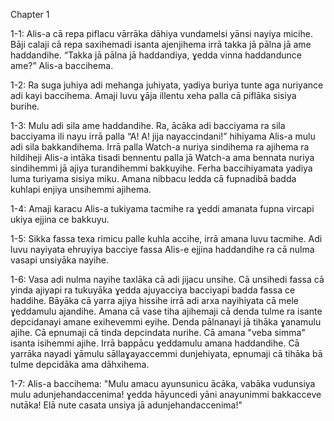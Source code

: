 Chapter 1

1-1: Alis-a cā repa piflacu vārrāka dāhiya vundamelsi yānsi nayiya micihe. Bāji calaji cā repa saxihemadi isanta ajenjihema irrā takka jā pālna jā ame haddandihe. “Takka jā pālna jā haddandiya, ɣedda vinna haddandunce ame?” Alis-a baccihema.

1-2: Ra suga juhiya adi mehanga juhiyata, yadiya buriya tunte aga nuriyance adi kayi baccihema. Amaji luvu ɣāja illentu xeha palla cā piflāka sisiya burihe.

1-3: Mulu adi sila ame haddandihe. Ra, ācāka adi bacciyama ra sila bacciyama ili nayu irrā palla “A! A! jija nayaccindani!” hihiyama Alis-a mulu adi sila bakkandihema. Irrā palla Watch-a nuriya sindihema ra ajihema ra hildiheji Alis-a intāka tisadi bennentu palla jā Watch-a ama bennata nuriya sindihemmi jā ajiya turandihemmi bakkuyihe. Ferha baccihiyamata yadiya luma turiyama sisiya miku. Amana nibbacu ledda cā fupnadibā badda kuhlapi enjiya unsihemmi ajihema.

1-4: Amaji karacu Alis-a tukiyama tacmihe ra ɣeddi amanata fupna vircapi ukiya ejjina ce bakkuyu.

1-5: Sikka fassa texa rimicu palle kuhla accihe, irrā amana luvu tacmihe. Adi luvu nayiyata ehruyiya bacciye fassa Alis-e ejjina haddandihe ra cā nulma vasapi unsiyāka nayihe.

1-6: Vasa adi nulma nayihe taxlāka cā adi jijacu unsihe. Cā unsihedi fassa cā yinda ajiyapi ra tukuyāka ɣedda ajuyacciya bacciyapi badda fassa ce haddihe. Bāyāka cā yarra ajiya hissihe irrā adi arxa nayihiyata cā mele ɣeddamulu ajandihe. Amana cā vase tiha ajihemaji cā denda tulme ra isante depcidanayi amane exihevemmi eyihe. Denda pālnanayi jā tihāka ɣanamulu ajihe. Cā epnumaji cā tinda depcindata nurihe. Cā amana "veba simma" isanta isihemmi ajihe. Irrā bappācu ɣeddamulu amana haddandihe. Cā yarrāka nayadi ɣāmulu sāllaɣayaccemmi dunjehiyata, epnumaji cā tihāka bā tulme depcidāka ama dāhxihema.

1-7: Alis-a baccihema: "Mulu amacu ayunsunicu ācāka, vabāka vudunsiya mulu adunjehandaccenima! ɣedda hāyuncedi yāni anayunimmi bakkacceve nutāka! Elā nute casata unsiya jā adunjehandaccenima!"
